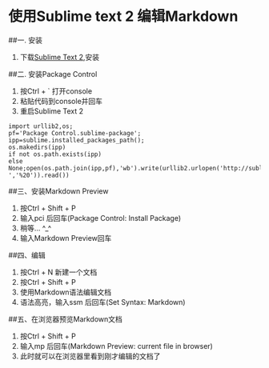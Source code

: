 使用Sublime text 2 编辑Markdown<br>
==================
##一. 安装
1. 下载<a href="www.baidu.com">Sublime Text 2</a>,安装

##二. 安装Package Control
1. 按Ctrl + ` 打开console
2. 粘贴代码到console并回车
3. 重启Sublime Text 2
<pre><code>import urllib2,os;
pf='Package Control.sublime-package';
ipp=sublime.installed_packages_path();
os.makedirs(ipp)
if not os.path.exists(ipp) 
else None;open(os.path.join(ipp,pf),'wb').write(urllib2.urlopen('http://sublime.wbond.net/'+pf.replace(' ','%20')).read())
</code></pre>

##三、安装Markdown Preview
1. 按Ctrl + Shift + P
2. 输入pci 后回车(Package Control: Install Package)
3. 稍等... ^_^
4. 输入Markdown Preview回车

##四、编辑
1. 按Ctrl + N 新建一个文档
2. 按Ctrl + Shift + P
3. 使用Markdown语法编辑文档
4. 语法高亮，输入ssm 后回车(Set Syntax: Markdown)

##五、在浏览器预览Markdown文档
1. 按Ctrl + Shift + P
2. 输入mp 后回车(Markdown Preview: current file in browser)
3. 此时就可以在浏览器里看到刚才编辑的文档了